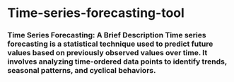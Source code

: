# Time-series-forecasting-tool
### Time Series Forecasting: A Brief Description  Time series forecasting is a statistical technique used to predict future values based on previously observed values over time. It involves analyzing time-ordered data points to identify trends, seasonal patterns, and cyclical behaviors. 
